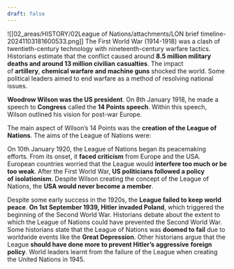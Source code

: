 ```yaml
---
draft: false
---
```

![[02_areas/HISTORY/02League of Nations/attachments/LON brief timeline-20241103181600533.png]]
The First World War (1914-1918) was a clash of twentieth-century technology with nineteenth-century warfare tactics. Historians estimate that the conflict caused around **8.5 million military deaths and around 13 million civilian** **casualties**. The impact of **artillery**, **chemical warfare and machine guns** shocked the world. Some political leaders aimed to end warfare as a method of resolving national issues. 

**Woodrow Wilson was the US president**. On 8th January 1918, he made a speech to **Congress** called the **14 Points speech**. Within this speech, Wilson outlined his vision for post-war Europe. 

The main aspect of Wilson’s 14 Points was the **creation of the League of Nations**. The aims of the League of Nations were:

On 10th January 1920, the League of Nations began its peacemaking efforts. From its onset, it **faced criticism** from Europe and the USA. European countries worried that the League would **interfere too much or be too weak**. After the First World War, **US politicians followed a policy of** **isolationism**. Despite Wilson creating the concept of the League of Nations, the **USA would never become a member**.

Despite some early success in the 1920s, the **League failed to keep world peace**. **On 1st September 1939, Hitler invaded Poland**, which triggered the beginning of the Second World War. Historians debate about the extent to which the League of Nations could have prevented the Second World War. Some historians state that the League of Nations was **doomed to fail** due to worldwide events like the **Great Depression**. Other historians argue that the League **should have done more to prevent Hitler’s aggressive** **foreign policy**. World leaders learnt from the failure of the League when creating the United Nations in 1945.